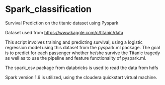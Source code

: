 # Spark_classification
Survival Prediction on the titanic dataset using Pyspark

Dataset used from https://www.kaggle.com/c/titanic/data

This script involves training and predicting survival, using a logistic regression model using this dataset from the pyspark.ml package. The goal is to predict for each passenger whether he/she survive the Titanic tragedy as well as to use the pipeline and feature functionality of pyspark.ml.

The spark_csv package from databricks is used to read the data from hdfs

Spark version 1.6 is utilized, using the cloudera quickstart virtual machine.
